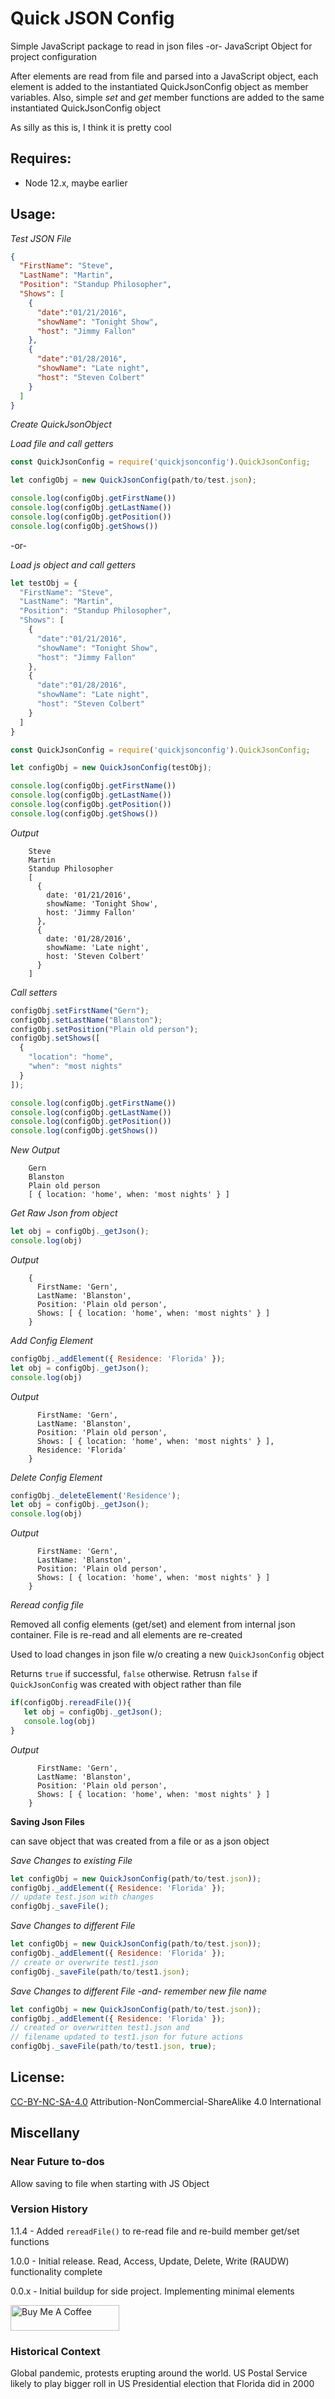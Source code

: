 # Quick JSON Config

Simple JavaScript package to read in json files -or- JavaScript Object for project configuration

After elements are read from file and parsed into a JavaScript object, each element is added to the instantiated QuickJsonConfig object as member variables. Also, simple *set* and *get* member functions are added to the same instantiated QuickJsonConfig object

As silly as this is, I think it is pretty cool

## Requires:
- Node 12.x, maybe earlier

## Usage:

*Test JSON File*
```json
{
  "FirstName": "Steve",
  "LastName": "Martin",
  "Position": "Standup Philosopher",
  "Shows": [
    {
      "date":"01/21/2016",
      "showName": "Tonight Show",
      "host": "Jimmy Fallon"
    },
    {
      "date":"01/28/2016",
      "showName": "Late night",
      "host": "Steven Colbert"
    }
  ]
}
```

*Create QuickJsonObject*

*Load file and call getters*
```javascript
const QuickJsonConfig = require('quickjsonconfig').QuickJsonConfig;

let configObj = new QuickJsonConfig(path/to/test.json);

console.log(configObj.getFirstName())
console.log(configObj.getLastName())
console.log(configObj.getPosition())
console.log(configObj.getShows())
```
-or-

*Load js object and call getters*
```javascript
let testObj = {
  "FirstName": "Steve",
  "LastName": "Martin",
  "Position": "Standup Philosopher",
  "Shows": [
    {
      "date":"01/21/2016",
      "showName": "Tonight Show",
      "host": "Jimmy Fallon"
    },
    {
      "date":"01/28/2016",
      "showName": "Late night",
      "host": "Steven Colbert"
    }
  ]
}

const QuickJsonConfig = require('quickjsonconfig').QuickJsonConfig;

let configObj = new QuickJsonConfig(testObj);

console.log(configObj.getFirstName())
console.log(configObj.getLastName())
console.log(configObj.getPosition())
console.log(configObj.getShows())
```
*Output*
```
    Steve
    Martin
    Standup Philosopher
    [
      {
        date: '01/21/2016',
        showName: 'Tonight Show',
        host: 'Jimmy Fallon'
      },
      {
        date: '01/28/2016',
        showName: 'Late night',
        host: 'Steven Colbert'
      }
    ]
```

*Call setters*
```javascript
configObj.setFirstName("Gern");
configObj.setLastName("Blanston");
configObj.setPosition("Plain old person");
configObj.setShows([
  {
    "location": "home",
    "when": "most nights"
  }
]);

console.log(configObj.getFirstName())
console.log(configObj.getLastName())
console.log(configObj.getPosition())
console.log(configObj.getShows())
```

*New Output*
```
    Gern
    Blanston
    Plain old person
    [ { location: 'home', when: 'most nights' } ]
```

*Get Raw Json from object*
```javascript
let obj = configObj._getJson();
console.log(obj)
```

*Output*
```
    {
      FirstName: 'Gern',
      LastName: 'Blanston',
      Position: 'Plain old person',
      Shows: [ { location: 'home', when: 'most nights' } ]
    }
```
*Add Config Element*
```javascript
configObj._addElement({ Residence: 'Florida' });
let obj = configObj._getJson();
console.log(obj)
```

*Output*
```{
      FirstName: 'Gern',
      LastName: 'Blanston',
      Position: 'Plain old person',
      Shows: [ { location: 'home', when: 'most nights' } ],
      Residence: 'Florida'
    }
```

*Delete Config Element*
```javascript
configObj._deleteElement('Residence');
let obj = configObj._getJson();
console.log(obj)
```

*Output*
```{
      FirstName: 'Gern',
      LastName: 'Blanston',
      Position: 'Plain old person',
      Shows: [ { location: 'home', when: 'most nights' } ]
    }
```

*Reread config file*

Removed all config elements (get/set) and element from internal json container. File is re-read and all elements are re-created

Used to load changes in json file w/o creating a new ```QuickJsonConfig``` object

Returns ```true``` if successful, ```false``` otherwise. Retrusn ```false``` if ```QuickJsonConfig``` was created with object rather than file

```javascript
if(configObj.rereadFile()){
   let obj = configObj._getJson();
   console.log(obj)
}
```

*Output*
```{
      FirstName: 'Gern',
      LastName: 'Blanston',
      Position: 'Plain old person',
      Shows: [ { location: 'home', when: 'most nights' } ]
    }
```

**Saving Json Files**

can save object that was created from a file or as a json object

*Save Changes to existing File*
```javascript
let configObj = new QuickJsonConfig(path/to/test.json));
configObj._addElement({ Residence: 'Florida' });
// update test.json with changes
configObj._saveFile();
```
*Save Changes to different File*
```javascript
let configObj = new QuickJsonConfig(path/to/test.json));
configObj._addElement({ Residence: 'Florida' });
// create or overwrite test1.json
configObj._saveFile(path/to/test1.json);
```
*Save Changes to different File -and- remember new file name*
```javascript
let configObj = new QuickJsonConfig(path/to/test.json));
configObj._addElement({ Residence: 'Florida' });
// created or overwritten test1.json and 
// filename updated to test1.json for future actions
configObj._saveFile(path/to/test1.json, true);
```

## License:
[CC-BY-NC-SA-4.0](https://creativecommons.org/licenses/by-nc-sa/4.0/)
Attribution-NonCommercial-ShareAlike 4.0 International

## Miscellany

### Near Future to-dos
Allow saving to file when starting with JS Object

### Version History
1.1.4 - Added ```rereadFile()``` to re-read file and re-build member get/set functions

1.0.0 - Initial release. Read, Access, Update, Delete, Write (RAUDW) functionality complete

0.0.x - Initial buildup for side project. Implementing minimal elements

<a href="https://www.buymeacoffee.com/MarkKozel" target="_blank"><img src="https://cdn.buymeacoffee.com/buttons/default-blue.png" alt="Buy Me A Coffee" height="41" width="174"></a>


### Historical Context
Global pandemic, protests erupting around the world. US Postal Service likely to play bigger roll in US Presidential election that Florida did in 2000